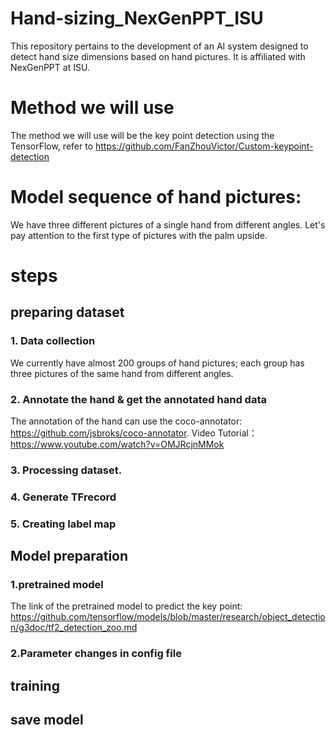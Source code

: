 # Hand-sizing_NexGenPPT_ISU
This repository pertains to the development of an AI system designed to detect hand size dimensions based on hand pictures. It is affiliated with NexGenPPT at ISU.

# Method we will use 
The method we will use will be the key point detection using the TensorFlow, refer to https://github.com/FanZhouVictor/Custom-keypoint-detection

# Model sequence of hand pictures: 
We have three different pictures of a single hand from different angles. Let's pay attention to the first type of pictures with the palm upside. 
# steps
## preparing dataset
### 1. Data collection
We currently have almost 200 groups of hand pictures; each group has three pictures of the same hand from different angles. 

### 2. Annotate the hand & get the annotated hand data
The annotation of the hand can use the coco-annotator: https://github.com/jsbroks/coco-annotator. 
Video Tutorial： https://www.youtube.com/watch?v=OMJRcjnMMok

### 3. Processing dataset. 

### 4. Generate TFrecord

### 5. Creating label map

## Model preparation

### 1.pretrained model
The link of the pretrained model to predict the key point: https://github.com/tensorflow/models/blob/master/research/object_detection/g3doc/tf2_detection_zoo.md

### 2.Parameter changes in config file

## training

## save model
